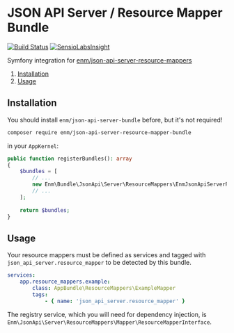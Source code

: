 JSON API Server / Resource Mapper Bundle
=======================================
[![Build Status](https://travis-ci.org/eosnewmedia/JSON-API-Server-Resource-Mapper-Bundle.svg)](https://travis-ci.org/eosnewmedia/JSON-API-Server-Resource-Mapper-Bundle)
[![SensioLabsInsight](https://insight.sensiolabs.com/projects/eda4feff-eff4-4840-98b2-e3f93b6f5391/mini.png)](https://insight.sensiolabs.com/projects/eda4feff-eff4-4840-98b2-e3f93b6f5391)

Symfony integration for [enm/json-api-server-resource-mappers](https://eosnewmedia.github.io/JSON-API-Server-Resource-Mappers/)

1. [Installation](#installation)
1. [Usage](#usage)

## Installation

You should install `enm/json-api-server-bundle` before, but it's not required!

```bash
composer require enm/json-api-server-resource-mapper-bundle
```

in your `AppKernel`:

```php
public function registerBundles(): array
{
    $bundles = [
        // ...
        new Enm\Bundle\JsonApi\Server\ResourceMappers\EnmJsonApiServerResourceMapperBundle(),
        // ...
    ];
    
    return $bundles;
}
```

## Usage
Your resource mappers must be defined as services and tagged with `json_api_server.resource_mapper` to be detected by this bundle.

```yaml
services:
    app.resource_mappers.example:
        class: AppBundle\ResourceMappers\ExampleMapper
        tags:
            - { name: 'json_api_server.resource_mapper' }
```

The registry service, which you will need for dependency injection, is `Enm\JsonApi\Server\ResourceMappers\Mapper\ResourceMapperInterface`. 
